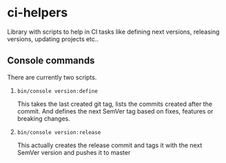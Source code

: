 # ci-helpers
Library with scripts to help in CI tasks like defining next versions, releasing versions, updating projects etc..

## Console commands
There are currently two scripts.

1. `bin/console version:define`

    This takes the last created git tag, lists the commits created after the commit.
    And defines the next SemVer tag based on fixes, features or breaking changes.
2. `bin/console version:release`

    This actually creates the release commit and tags it with the next SemVer version and pushes it to master
